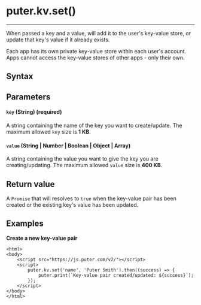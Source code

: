 # puter.kv.set()
* * *

When passed a key and a value, will add it to the user's key-value store, or update that key's value if it already exists.

Each app has its own private key-value store within each user's account. Apps cannot access the key-value stores of other apps - only their own.

[](#syntax)Syntax
-----------------

[](#parameters)Parameters
-------------------------

#### [](#-code-key-code-string-required-)`key` (String) (required)

A string containing the name of the key you want to create/update. The maximum allowed `key` size is **1 KB**.

#### [](#-code-value-code-string-number-boolean-object-array-)`value` (String | Number | Boolean | Object | Array)

A string containing the value you want to give the key you are creating/updating. The maximum allowed `value` size is **400 KB**.

[](#return-value)Return value
-----------------------------

A `Promise` that will resolves to `true` when the key-value pair has been created or the existing key's value has been updated.

[](#examples)Examples
---------------------

**Create a new key-value pair**

```
<html>
<body>
    <script src="https://js.puter.com/v2/"></script>
    <script>
        puter.kv.set('name', 'Puter Smith').then((success) => {
            puter.print(`Key-value pair created/updated: ${success}`);
        });
    </script>
</body>
</html>

```
